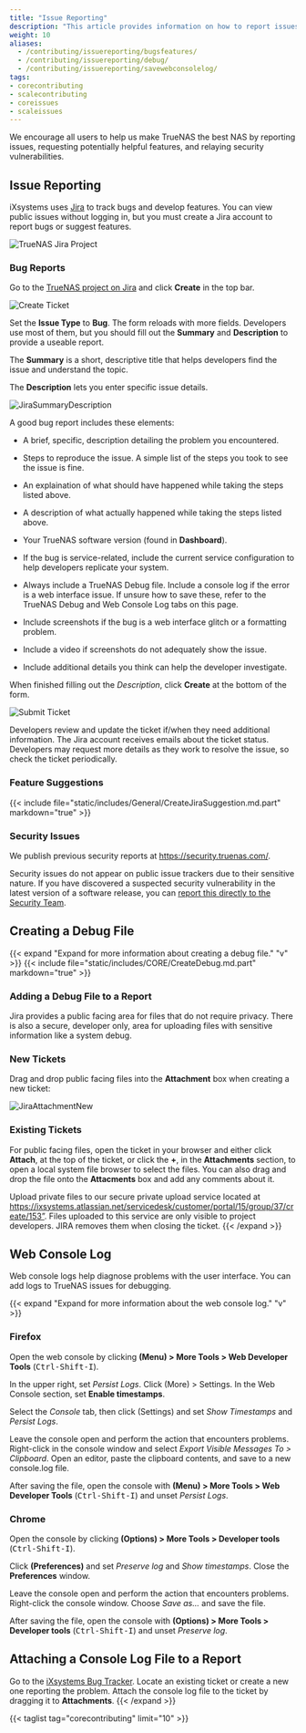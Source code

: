 ```yaml
---
title: "Issue Reporting"
description: "This article provides information on how to report issues to TrueNAS."
weight: 10
aliases:
  - /contributing/issuereporting/bugsfeatures/
  - /contributing/issuereporting/debug/
  - /contributing/issuereporting/savewebconsolelog/
tags:
- corecontributing
- scalecontributing
- coreissues
- scaleissues
---
```


We encourage all users to help us make TrueNAS the best NAS by reporting issues, requesting potentially helpful features, and relaying security vulnerabilities.  

## Issue Reporting
iXsystems uses [Jira](https://www.atlassian.com/software/jira) to track bugs and develop features.
You can view public issues without logging in, but you must create a Jira account to report bugs or suggest features.

![TrueNAS Jira Project](/images/Contribute/Jira.png "TrueNAS Jira Project")

### Bug Reports

Go to the [TrueNAS project on Jira](https://ixsystems.atlassian.net/jira/software/c/projects/NAS/issues) and click **Create** in the top bar.

![Create Ticket](/images/Contribute/JiraCreate.png "Create Ticket")

Set the **Issue Type** to **Bug**. The form reloads with more fields.
Developers use most of them, but you should fill out the **Summary** and **Description** to provide a useable report.

The **Summary** is a short, descriptive title that helps developers find the issue and understand the topic.

The **Description** lets you enter specific issue details.

![JiraSummaryDescription](/images/Contribute/JiraSummaryDescription.png "Summary and Description Field")

A good bug report includes these elements:

* A brief, specific, description detailing the problem you encountered.

* Steps to reproduce the issue. A simple list of the steps you took to see the issue is fine.

* An explaination of what should have happened while taking the steps listed above.

* A description of what actually happened while taking the steps listed above.

* Your TrueNAS software version (found in **Dashboard**).

* If the bug is service-related, include the current service configuration to help developers replicate your system.

* Always include a TrueNAS Debug file. Include a console log if the error is a web interface issue.
  If unsure how to save these, refer to the TrueNAS Debug and Web Console Log tabs on this page.

* Include screenshots if the bug is a web interface glitch or a formatting problem.

* Include a video if screenshots do not adequately show the issue.

* Include additional details you think can help the developer investigate.

When finished filling out the *Description*, click **Create** at the bottom of the form.

![Submit Ticket](/images/Contribute/JiraCreateBottom.png "Submit Ticket")

Developers review and update the ticket if/when they need additional information.
The Jira account receives emails about the ticket status.
Developers may request more details as they work to resolve the issue, so check the ticket periodically.

### Feature Suggestions

{{< include file="static/includes/General/CreateJiraSuggestion.md.part" markdown="true" >}}


### Security Issues


We publish previous security reports at https://security.truenas.com/.

Security issues do not appear on public issue trackers due to their sensitive nature.
If you have discovered a suspected security vulnerability in the latest version of a software release, you can [report this directly to the Security Team](mailto:security-officer@ixsystems.com).


## Creating a Debug File
{{< expand "Expand for more information about creating a debug file." "v" >}}
{{< include file="static/includes/CORE/CreateDebug.md.part" markdown="true" >}}

### Adding a Debug File to a Report
Jira provides a public facing area for files that do not require privacy. There is also a secure, developer only, area for uploading files with sensitive information like a system debug.

### New Tickets

Drag and drop public facing files into the **Attachment** box when creating a new ticket:

![JiraAttachmentNew](/images/Contribute/newjiraattachments.png "NAS Project Bug Creation Form")

### Existing Tickets

For public facing files, open the ticket in your browser and either click **Attach**, at the top of the ticket, or click the **+**, in the **Attachments** section, to open a local system file browser to select the files. You can also drag and drop the file onto the **Attacments** box and add any comments about it.

Upload private files to our secure private upload service located at 
https://ixsystems.atlassian.net/servicedesk/customer/portal/15/group/37/create/153”. Files uploaded to this service are only visible to project developers. JIRA removes them when closing the ticket.
{{< /expand >}}

## Web Console Log
Web console logs help diagnose problems with the user interface.
You can add logs to TrueNAS issues for debugging.

{{< expand "Expand for more information about the web console log." "v" >}}

### Firefox

Open the web console by clicking <i class="fa fa-bars" aria-hidden="true" title="Menu"></i> **(Menu) > More Tools > Web Developer Tools** (<kbd>Ctrl-Shift-I</kbd>).

In the upper right, set *Persist Logs*.
Click <i class="fa fa-bars" aria-hidden="true" title="More"></i> (More) > Settings. In the Web Console section, set **Enable timestamps**. 

Select the *Console* tab, then click <i class="fa fa-cog" aria-hidden="true" title="Settings"></i> (Settings) and set *Show Timestamps* and *Persist Logs*.

Leave the console open and perform the action that encounters problems.
Right-click in the console window and select *Export Visible Messages To > Clipboard*.
Open an editor, paste the clipboard contents, and save to a new <file>console.log</file> file.

After saving the file, open the console with <i class="fa fa-bars" aria-hidden="true" title="Menu"></i> **(Menu) > More Tools > Web Developer Tools** (<kbd>Ctrl-Shift-I</kbd>) and unset *Persist Logs*.

### Chrome

Open the console by clicking <i class="fa fa-ellipsis-v" aria-hidden="true" title="Options"></i> **(Options) > More Tools > Developer tools** (<kbd>Ctrl-Shift-I</kbd>).

Click <i class="fa fa-cog" aria-hidden="true" title="Settings"></i> **(Preferences)** and set *Preserve log* and *Show timestamps*. Close the **Preferences** window.

Leave the console open and perform the action that encounters problems. Right-click the console window. Choose *Save as…* and save the file.

After saving the file, open the console with <i class="fa fa-ellipsis-v" aria-hidden="true" title="Options"></i> **(Options) > More Tools > Developer tools** (<kbd>Ctrl-Shift-I</kbd>) and unset *Preserve log*.

## Attaching a Console Log File to a Report

Go to the [iXsystems Bug Tracker](https://ixsystems.atlassian.net/jira/software/c/projects/NAS/issues). Locate an existing ticket or create a new one reporting the problem.
Attach the console log file to the ticket by dragging it to **Attachments**.
{{< /expand >}}

{{< taglist tag="corecontributing" limit="10" >}}
